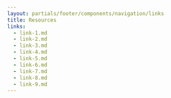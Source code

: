 ```yaml
---
layout: partials/footer/components/navigation/links
title: Resources
links:
  - link-1.md
  - link-2.md
  - link-3.md
  - link-4.md
  - link-5.md
  - link-6.md
  - link-7.md
  - link-8.md
  - link-9.md
---
```

